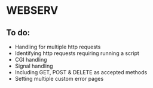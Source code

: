 # WEBSERV

## To do:
* Handling for multiple http requests
* Identifying http requests requiring running a script
* CGI handling
* Signal handling
* Including GET, POST & DELETE as accepted methods
* Setting multiple custom error pages
